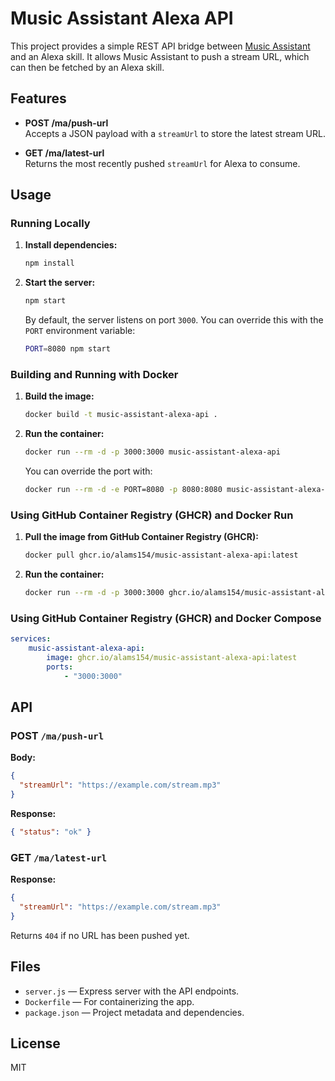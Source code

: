 # Music Assistant Alexa API

This project provides a simple REST API bridge between [Music Assistant](https://github.com/music-assistant) and an Alexa skill. It allows Music Assistant to push a stream URL, which can then be fetched by an Alexa skill.

## Features

- **POST /ma/push-url**  
  Accepts a JSON payload with a `streamUrl` to store the latest stream URL.

- **GET /ma/latest-url**  
  Returns the most recently pushed `streamUrl` for Alexa to consume.

## Usage

### Running Locally

1. **Install dependencies:**
   ```sh
   npm install
   ```

2. **Start the server:**
   ```sh
   npm start
   ```
   By default, the server listens on port `3000`. You can override this with the `PORT` environment variable:
   ```sh
   PORT=8080 npm start
   ```

### Building and Running with Docker

1. **Build the image:**
   ```sh
   docker build -t music-assistant-alexa-api .
   ```

2. **Run the container:**
   ```sh
   docker run --rm -d -p 3000:3000 music-assistant-alexa-api
   ```
   You can override the port with:
   ```sh
   docker run --rm -d -e PORT=8080 -p 8080:8080 music-assistant-alexa-api
   ```

### Using GitHub Container Registry (GHCR) and Docker Run

1. **Pull the image from GitHub Container Registry (GHCR):**
    ```sh
    docker pull ghcr.io/alams154/music-assistant-alexa-api:latest
    ```

2. **Run the container:**
    ```sh
    docker run --rm -d -p 3000:3000 ghcr.io/alams154/music-assistant-alexa-api:latest
    ```

### Using GitHub Container Registry (GHCR) and Docker Compose

```yaml
services:
    music-assistant-alexa-api:
        image: ghcr.io/alams154/music-assistant-alexa-api:latest
        ports:
            - "3000:3000"
```

## API

### POST `/ma/push-url`

**Body:**
```json
{
  "streamUrl": "https://example.com/stream.mp3"
}
```

**Response:**
```json
{ "status": "ok" }
```

### GET `/ma/latest-url`

**Response:**
```json
{
  "streamUrl": "https://example.com/stream.mp3"
}
```
Returns `404` if no URL has been pushed yet.

## Files

- `server.js` — Express server with the API endpoints.
- `Dockerfile` — For containerizing the app.
- `package.json` — Project metadata and dependencies.

## License

MIT